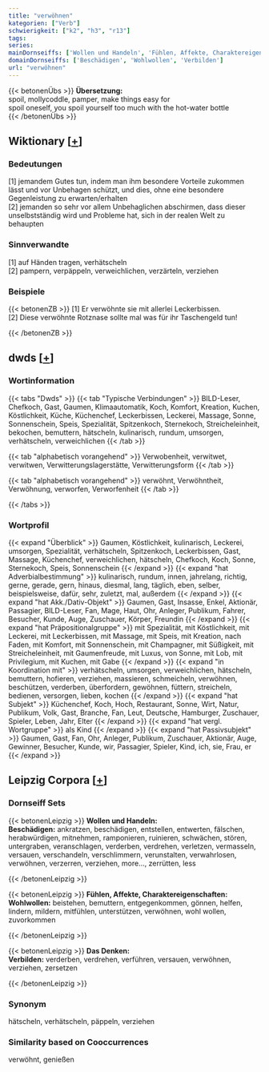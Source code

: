 ```yaml
---
title: "verwöhnen"
kategorien: ["Verb"]
schwierigkeit: ["k2", "h3", "r13"]
tags:
series:
mainDornseiffs: ['Wollen und Handeln', 'Fühlen, Affekte, Charaktereigenschaften', 'Das Denken']
domainDornseiffs: ['Beschädigen', 'Wohlwollen', 'Verbilden']
url: "verwöhnen"
---
```


{{< betonenÜbs >}}
**Übersetzung:**  
spoil, mollycoddle, pamper, make things easy for  
spoil oneself, you spoil yourself too much with the hot-water bottle  
{{< /betonenÜbs >}}

## Wiktionary [[+](https://de.wiktionary.org/wiki/verwöhnen)]

### Bedeutungen
[1] jemandem Gutes tun, indem man ihm besondere Vorteile zukommen lässt und vor Unbehagen schützt, und dies, ohne eine besondere Gegenleistung zu erwarten/erhalten  
[2] jemanden so sehr vor allem Unbehaglichen abschirmen, dass dieser unselbstständig wird und Probleme hat, sich in der realen Welt zu behaupten  

### Sinnverwandte
[1] auf Händen tragen, verhätscheln  
[2] pampern, verpäppeln, verweichlichen, verzärteln, verziehen  

### Beispiele
{{< betonenZB >}}
[1] Er verwöhnte sie mit allerlei Leckerbissen.  
[2] Diese verwöhnte Rotznase sollte mal was für ihr Taschengeld tun!  

{{< /betonenZB >}}


## dwds [[+](https://www.dwds.de/wb/verwöhnen)]

### Wortinformation
{{< tabs "Dwds" >}}
{{< tab "Typische Verbindungen" >}}
BILD-Leser, Chefkoch, Gast, Gaumen, Klimaautomatik, Koch, Komfort, Kreation, Kuchen, Köstlichkeit, Küche, Küchenchef, Leckerbissen, Leckerei, Massage, Sonne, Sonnenschein, Speis, Spezialität, Spitzenkoch, Sternekoch, Streicheleinheit, bekochen, bemuttern, hätscheln, kulinarisch, rundum, umsorgen, verhätscheln, verweichlichen
{{< /tab >}}

{{< tab "alphabetisch vorangehend" >}}
Verwobenheit, verwitwet, verwitwen, Verwitterungslagerstätte, Verwitterungsform
{{< /tab >}}

{{< tab "alphabetisch vorangehend" >}}
verwöhnt, Verwöhntheit, Verwöhnung, verworfen, Verworfenheit
{{< /tab >}}

{{< /tabs >}}

### Wortprofil
{{< expand "Überblick" >}} Gaumen, Köstlichkeit, kulinarisch, Leckerei, umsorgen, Spezialität, verhätscheln, Spitzenkoch, Leckerbissen, Gast, Massage, Küchenchef, verweichlichen, hätscheln, Chefkoch, Koch, Sonne, Sternekoch, Speis, Sonnenschein {{< /expand >}}
{{< expand "hat Adverbialbestimmung" >}} kulinarisch, rundum, innen, jahrelang, richtig, gerne, gerade, gern, hinaus, diesmal, lang, täglich, eben, selber, beispielsweise, dafür, sehr, zuletzt, mal, außerdem {{< /expand >}}
{{< expand "hat Akk./Dativ-Objekt" >}} Gaumen, Gast, Insasse, Enkel, Aktionär, Passagier, BILD-Leser, Fan, Mage, Haut, Ohr, Anleger, Publikum, Fahrer, Besucher, Kunde, Auge, Zuschauer, Körper, Freundin {{< /expand >}}
{{< expand "hat Präpositionalgruppe" >}} mit Spezialität, mit Köstlichkeit, mit Leckerei, mit Leckerbissen, mit Massage, mit Speis, mit Kreation, nach Faden, mit Komfort, mit Sonnenschein, mit Champagner, mit Süßigkeit, mit Streicheleinheit, mit Gaumenfreude, mit Luxus, von Sonne, mit Lob, mit Privilegium, mit Kuchen, mit Gabe {{< /expand >}}
{{< expand "in Koordination mit" >}} verhätscheln, umsorgen, verweichlichen, hätscheln, bemuttern, hofieren, verziehen, massieren, schmeicheln, verwöhnen, beschützen, verderben, überfordern, gewöhnen, füttern, streicheln, bedienen, versorgen, lieben, kochen {{< /expand >}}
{{< expand "hat Subjekt" >}} Küchenchef, Koch, Hoch, Restaurant, Sonne, Wirt, Natur, Publikum, Volk, Gast, Branche, Fan, Leut, Deutsche, Hamburger, Zuschauer, Spieler, Leben, Jahr, Elter {{< /expand >}}
{{< expand "hat vergl. Wortgruppe" >}} als Kind {{< /expand >}}
{{< expand "hat Passivsubjekt" >}} Gaumen, Gast, Fan, Ohr, Anleger, Publikum, Zuschauer, Aktionär, Auge, Gewinner, Besucher, Kunde, wir, Passagier, Spieler, Kind, ich, sie, Frau, er {{< /expand >}}

## Leipzig Corpora [[+](https://corpora.uni-leipzig.de/en/res?word=verwöhnen&corpusId=deu_newscrawl-public_2018)]

### Dornseiff Sets
{{< betonenLeipzig >}}
**Wollen und Handeln:**  
**Beschädigen:** ankratzen, beschädigen, entstellen, entwerten, fälschen, herabwürdigen, mitnehmen, ramponieren, ruinieren, schwächen, stören, untergraben, veranschlagen, verderben, verdrehen, verletzen, vermasseln, versauen, verschandeln, verschlimmern, verunstalten, verwahrlosen, verwöhnen, verzerren, verziehen, more..., zerrütten, less  

{{< /betonenLeipzig >}}


{{< betonenLeipzig >}}
**Fühlen, Affekte, Charaktereigenschaften:**  
**Wohlwollen:** beistehen, bemuttern, entgegenkommen, gönnen, helfen, lindern, mildern, mitfühlen, unterstützen, verwöhnen, wohl wollen, zuvorkommen  

{{< /betonenLeipzig >}}


{{< betonenLeipzig >}}
**Das Denken:**  
**Verbilden:** verderben, verdrehen, verführen, versauen, verwöhnen, verziehen, zersetzen  

{{< /betonenLeipzig >}}

### Synonym
hätscheln, verhätscheln, päppeln, verziehen


### Similarity based on Cooccurrences
verwöhnt, genießen


